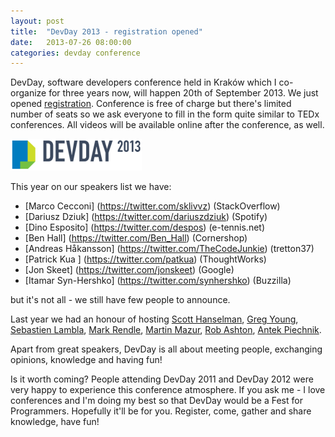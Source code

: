 ```yaml
---
layout: post
title: 	"DevDay 2013 - registration opened"
date: 	2013-07-26 08:00:00
categories: devday conference 
---
```

DevDay, software developers conference held in Kraków which I co-organize for three years now, will happen 20th of September 2013. We just opened [registration](http://devday.pl/register). Conference is free of charge but there's limited number of seats so we ask everyone to fill in the form quite similar to TEDx conferences. All videos will be available online after the conference, as well.

![DevDay logo](/images/logo2013.png)

This year on our speakers list we have:

  * [Marco Cecconi] (https://twitter.com/sklivvz) (StackOverflow)
  * [Dariusz Dziuk] (https://twitter.com/dariuszdziuk) (Spotify)
  * [Dino Esposito] (https://twitter.com/despos) (e-tennis.net)
  * [Ben Hall] (https://twitter.com/Ben_Hall) (Cornershop)
  * [Andreas Håkansson] (https://twitter.com/TheCodeJunkie) (tretton37)
  * [Patrick Kua ] (https://twitter.com/patkua) (ThoughtWorks)
  * [Jon Skeet] (https://twitter.com/jonskeet) (Google)
  * [Itamar Syn-Hershko] (https://twitter.com/synhershko) (Buzzilla)

but it's not all - we still have few people to announce.

Last year we had an honour of hosting [Scott Hanselman](http://twitter.com/shanselman), [Greg Young](https://twitter.com/gregyoung), [Sebastien Lambla](https://twitter.com/serialseb), [Mark Rendle](https://twitter.com/markrendle), [Martin Mazur](https://twitter.com/m_mazur), [Rob Ashton](https://twitter.com/RobAshton), [Antek Piechnik](https://twitter.com/antekpiechnik).

Apart from great speakers, DevDay is all about meeting people, exchanging opinions, knowledge and having fun!

Is it worth coming? People attending DevDay 2011 and DevDay 2012 were very happy to experience this conference atmosphere. If you ask me - I love conferences and I'm doing my best so that DevDay would be a Fest for Programmers. Hopefully it'll be for you. Register, come, gather and share knowledge, have fun!
